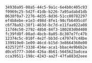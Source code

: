 
                34930a95-08a5-44c5-9a1c-6e4b0c405c93
                f0969c25-5d2f-41db-b226-7a95adabd1db
                0638f0a7-2276-4d35-8d36-51cc00782297
                ef4b8ebe-e1e3-498d-8fe1-98cfb6495cdf
                c6f78a92-38f1-463d-bc7d-e11faa922a08
                117d4c50-2792-48b8-84f3-180283d0d408
                fc39fd8f-08ad-4bcb-8a05-8c307e7fc47b
                12374c5c-010f-4e2f-bb3d-c479747c48be
                139919e0-1e09-46cd-b15d-3e8664360e00
                432572ff-3338-434e-aca1-bbac4e9b6b2e
                d0ce5777-3d64-426a-8b61-5645623adcea
                cca39511-198c-4243-aa2f-47fa883d2eee
                